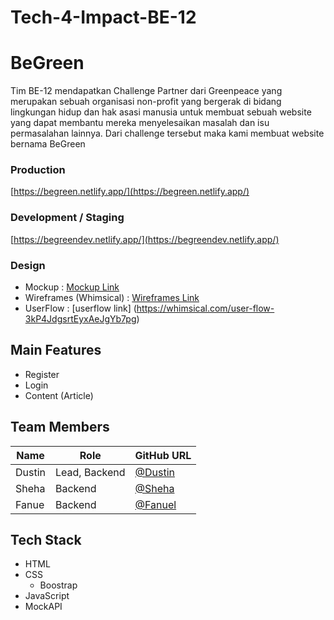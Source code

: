 # Tech-4-Impact-BE-12

# BeGreen

Tim BE-12 mendapatkan Challenge Partner dari Greenpeace yang merupakan sebuah organisasi non-profit yang bergerak di bidang lingkungan hidup dan hak asasi manusia untuk membuat sebuah website yang dapat membantu mereka menyelesaikan masalah dan isu permasalahan lainnya. Dari challenge tersebut maka kami membuat website bernama BeGreen

### Production

[https://begreen.netlify.app/](https://begreen.netlify.app/)

### Development / Staging

[https://begreendev.netlify.app/](https://begreendev.netlify.app/)

### Design

- Mockup : [Mockup Link](https://www.figma.com/file/DYlnrmaQHc4yeqTVaoMVBO/Final-Design-FEBE-12?node-id=520%3A72)
- Wireframes (Whimsical) : [Wireframes Link](https://whimsical.com/wireframe-2qMjSCYhjDuS4ipTWuR7Zx)
- UserFlow : [userflow link] (https://whimsical.com/user-flow-3kP4JdgsrtEyxAeJgYb7pg)

## Main Features

- Register
- Login
- Content (Article)

## Team Members

| Name       | Role                   | GitHub URL                                           |
| -----------| ---------------------- | ---------------------------------------------------- |
| Dustin     | Lead, Backend          | [@Dustin](https://github.com/Zerexxn)                |
| Sheha      | Backend                | [@Sheha](https://github.com/shehaannisa)             |
| Fanue      | Backend                | [@Fanuel](https://github.com/fanuelariks)            |

## Tech Stack
- HTML
- CSS
   - Boostrap 
- JavaScript
- MockAPI
